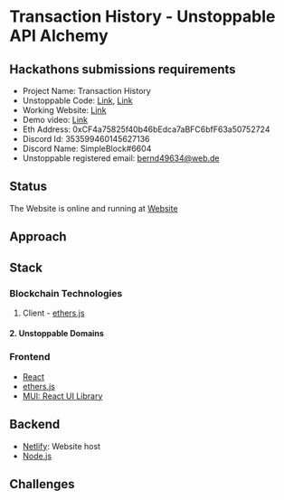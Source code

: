 # Transaction History - Unstoppable API Alchemy

## Hackathons submissions requirements

- Project Name: Transaction History
- Unstoppable Code: [Link](), [Link]()
- Working Website: [Link](https://62821b52c73812006cecebc5--leafy-yeot-2ea468.netlify.app/)
- Demo video: [Link]()
- Eth Address: 0xCF4a75825f40b46bEdca7aBFC6bfF63a50752724
- Discord Id: 353599460145627136
- Discord Name: SimpleBlock#6604
- Unstoppable registered email: bernd49634@web.de

## Status

The Website is online and running at [Website](https://62821b52c73812006cecebc5--leafy-yeot-2ea468.netlify.app/)

## Approach

## Stack

### Blockchain Technologies

1. Client - [ethers.js](https://docs.ethers.io/v5/)

#### 2. Unstoppable Domains

### Frontend

- [React](https://reactjs.org/)
- [ethers.js](https://docs.ethers.io/v5/)
- [MUI: React UI Library](https://mui.com/)

## Backend

- [Netlify](https://www.netlify.com/): Website host
- [Node.js](https://nodejs.org/en/)

## Challenges

